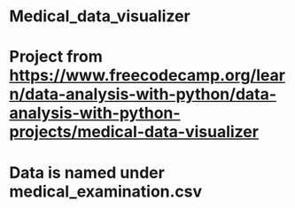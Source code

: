 # Medical_data_visualizer
# Project from https://www.freecodecamp.org/learn/data-analysis-with-python/data-analysis-with-python-projects/medical-data-visualizer
# Data is named under medical_examination.csv

